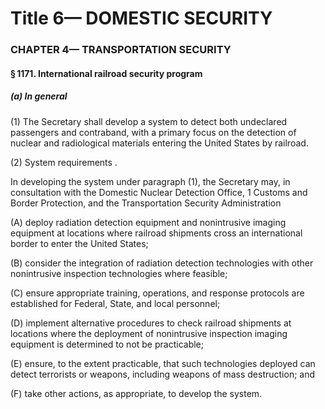 
# Title 6— DOMESTIC SECURITY
### CHAPTER 4— TRANSPORTATION SECURITY
#### § 1171. International railroad security program
##### (a) In general

(1) The Secretary shall develop a system to detect both undeclared passengers and contraband, with a primary focus on the detection of nuclear and radiological materials entering the United States by railroad.

(2) System requirements .

In developing the system under paragraph (1), the Secretary may, in consultation with the Domestic Nuclear Detection Office, 1 Customs and Border Protection, and the Transportation Security Administration

(A) deploy radiation detection equipment and nonintrusive imaging equipment at locations where railroad shipments cross an international border to enter the United States;

(B) consider the integration of radiation detection technologies with other nonintrusive inspection technologies where feasible;

(C) ensure appropriate training, operations, and response protocols are established for Federal, State, and local personnel;

(D) implement alternative procedures to check railroad shipments at locations where the deployment of nonintrusive inspection imaging equipment is determined to not be practicable;

(E) ensure, to the extent practicable, that such technologies deployed can detect terrorists or weapons, including weapons of mass destruction; and

(F) take other actions, as appropriate, to develop the system.
